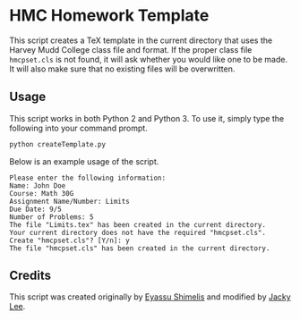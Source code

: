 # HMC Homework Template

This script creates a TeX template in the current directory that uses the
Harvey Mudd College class file and format. If the proper class file
`hmcpset.cls` is not found, it will ask whether you would like one to be made.
It will also make sure that no existing files will be overwritten.

## Usage

This script works in both Python 2 and Python 3. To use it, simply type the
following into your command prompt.

```bash
python createTemplate.py
```

Below is an example usage of the script.

```
Please enter the following information:
Name: John Doe
Course: Math 30G
Assignment Name/Number: Limits
Due Date: 9/5
Number of Problems: 5
The file "Limits.tex" has been created in the current directory.
Your current directory does not have the required "hmcpset.cls".
Create "hmcpset.cls"? [Y/n]: y
The file "hmcpset.cls" has been created in the current directory.
```

## Credits
This script was created originally by [Eyassu
Shimelis](https://github.com/eshimelis) and modified by [Jacky
Lee](https://github.com/grenmester).
